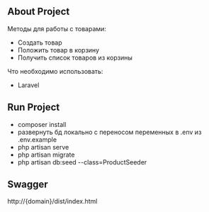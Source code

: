 ## About Project

Методы для работы с товарами:
- Создать товар
- Положить товар в корзину
- Получить список товаров из корзины

Что необходимо использовать:
- Laravel 

## Run Project
- composer install
- развернуть бд локально c переносом переменных в .env из .env.example
- php artisan serve
- php artisan migrate
- php artisan db:seed --class=ProductSeeder

## Swagger
http://{domain}/dist/index.html
